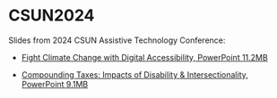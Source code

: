 # CSUN2024
Slides from 2024 CSUN Assistive Technology Conference: 

- [Fight Climate Change with Digital Accessibility, PowerPoint 11.2MB](https://github.com/jenstrickland/CSUN2024/blob/main/2024CSUN-ClimateChange04.pptx)
  
- [Compounding Taxes: Impacts of Disability &amp; Intersectionality, PowerPoint 9.1MB](https://github.com/jenstrickland/CSUN2024/blob/main/2024CSUN-Compounding.pptx)
